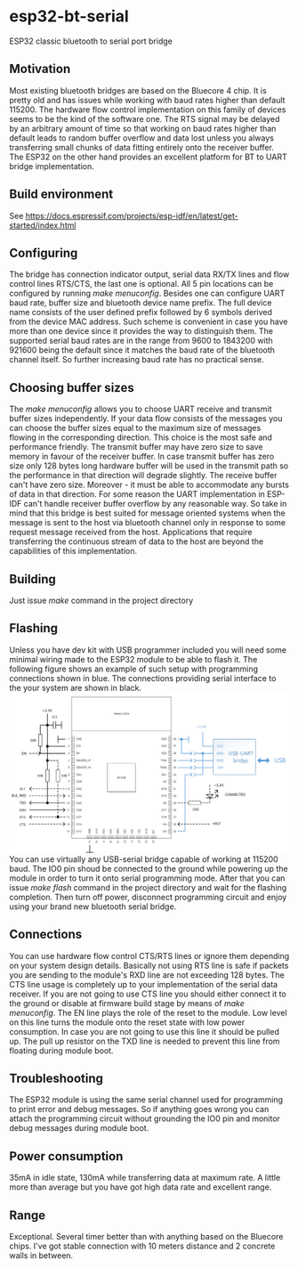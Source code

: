 # esp32-bt-serial
ESP32 classic bluetooth to serial port bridge

## Motivation

Most existing bluetooth bridges are based on the Bluecore 4 chip. It is pretty old and has issues while working with baud rates higher than default 115200. The hardware flow control implementation on this family of devices seems to be the kind of the software one. The RTS signal may be delayed by an arbitrary amount of time so that working on baud rates higher than default leads to random buffer overflow and data lost unless you always transferring small chunks of data fitting entirely onto the receiver buffer.
The ESP32 on the other hand provides an excellent platform for BT to UART bridge implementation. 

## Build environment

See https://docs.espressif.com/projects/esp-idf/en/latest/get-started/index.html

## Configuring

The bridge has connection indicator output, serial data RX/TX lines and flow control lines RTS/CTS, the last one is optional. All 5 pin locations can be configured by running *make menuconfig*. Besides one can configure UART baud rate, buffer size and bluetooth device name prefix. The full device name consists of the user defined prefix followed by 6 symbols derived from the device MAC address. Such scheme is convenient in case you have more than one device since it provides the way to distinguish them. The supported serial baud rates are in the range from 9600 to 1843200 with 921600 being the default since it matches the baud rate of the bluetooth channel itself. So further increasing baud rate has no practical sense.

## Choosing buffer sizes

The *make menuconfig* allows you to choose UART receive and transmit buffer sizes independently. If your data flow consists of the messages you can choose the buffer sizes equal to the maximum size of messages flowing in the corresponding direction. This choice is the most safe and performance friendly. The transmit buffer may have zero size to save memory in favour of the receiver buffer. In case transmit buffer has zero size only 128 bytes long hardware buffer will be used in the transmit path so the performance in that direction will degrade slightly. The receive buffer can't have zero size. Moreover - it must be able to accommodate any bursts of data in that direction. For some reason the UART implementation in ESP-IDF can't handle receiver buffer overflow by any reasonable way. So take in mind that this bridge is best suited for message oriented systems when the message is sent to the host via bluetooth channel only in response to some request message received from the host. Applications that require transferring the continuous stream of data to the host are beyond the capabilities of this implementation.

## Building

Just issue *make* command in the project directory

## Flashing

Unless you have dev kit with USB programmer included you will need some minimal wiring made to the ESP32 module to be able to flash it. The following figure shows an example of such setup with programming connections shown in blue. The connections providing serial interface to the your system are shown in black.
![ESP32 module wiring](https://github.com/olegv142/esp32-bt-serial/blob/master/doc/wiring.png)
You can use virtually any USB-serial bridge capable of working at 115200 baud. The IO0 pin shoud be connected to the ground while powering up the module in order to turn it onto serial programming mode. After that you can issue *make flash* command in the project directory and wait for the flashing completion. Then turn off power, disconnect programming circuit and enjoy using your brand new bluetooth serial bridge.

## Connections

You can use hardware flow control CTS/RTS lines or ignore them depending on your system design details. Basically not using RTS line is safe if packets you are sending to the module's RXD line are not exceeding 128 bytes. The CTS line usage is completely up to your implementation of the serial data receiver. If you are not going to use CTS line you should either connect it to the ground or disable at firmware build stage by means of *make menuconfig*. The EN line plays the role of the reset to the module. Low level on this line turns the module onto the reset state with low power consumption. In case you are not going to use this line it should be pulled up. The pull up resistor on the TXD line is needed to prevent this line from floating during module boot.

## Troubleshooting

The ESP32 module is using the same serial channel used for programming to print error and debug messages. So if anything goes wrong you can attach the programming circuit without grounding the IO0 pin and monitor debug messages during module boot.

## Power consumption

35mA in idle state, 130mA while transferring data at maximum rate. A little more than average but you have got high data rate and excellent range.

## Range

Exceptional. Several timer better than with anything based on the Bluecore chips. I've got stable connection with 10 meters distance and 2 concrete walls in between.




